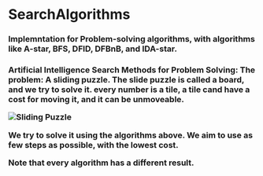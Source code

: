 # SearchAlgorithms
<h3>Implemntation for Problem-solving algorithms, with algorithms like A-star, BFS, DFID, DFBnB, and IDA-star.<h3>

<p>Artificial Intelligence Search Methods for Problem Solving:
The problem:
A sliding puzzle. The slide puzzle is called a board, and we try to solve it.
every number is a tile, a tile cand have a cost for moving it, and it can be unmoveable.</p>

<img src="https://upload.wikimedia.org/wikipedia/commons/4/48/15-Puzzle.jpg" alt="Sliding Puzzle" style="width:auto;">

<p>We try to solve it using the algorithms above. We aim to use as few steps as possible, with the lowest cost.</p>

<p>Note that every algorithm has a different result.</p>
